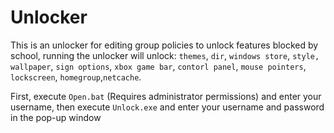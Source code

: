 # Unlocker

This is an unlocker for editing group policies to unlock features blocked by school, running the unlocker will unlock:
`themes`, `dir`, `windows store`, `style, wallpaper`, `sign options`, `xbox game bar`, `contorl panel`, `mouse pointers`, `lockscreen`, `homegroup`,`netcache`.


First, execute `Open.bat` (Requires administrator permissions) and enter your username, then execute `Unlock.exe` and enter your username and password in the pop-up window
